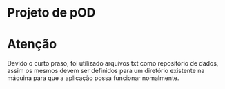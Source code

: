 # Projeto de pOD
# Atenção
Devido o curto praso, foi utilizado arquivos txt como repositório de dados, assim os mesmos devem ser definidos para um diretório existente
na máquina para que a aplicação possa funcionar nomalmente.
